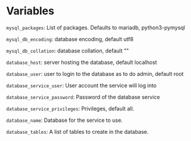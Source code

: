 # Variables

`mysql_packages`: List of packages. Defaults to mariadb, python3-pymysql

`mysql_db_encoding`: database encoding, default utf8

`mysql_db_collation`: database collation, default ""

`database_host`: server hosting the database, default localhost

`database_user`: user to login to the database as to do admin, default root

`database_service_user`: User account the service will log into

`database_service_password`: Password of the database service

`database_service_privileges`: Privileges, default all.

`database_name`: Database for the service to use.

`database_tables`: A list of tables to create in the database.
